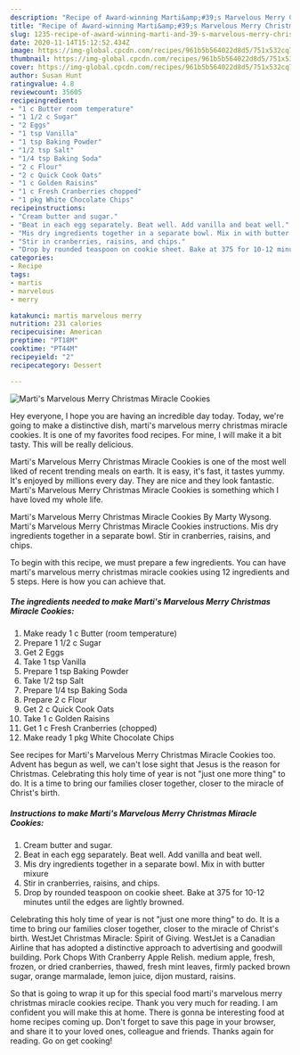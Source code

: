 ```yaml
---
description: "Recipe of Award-winning Marti&amp;#39;s Marvelous Merry Christmas Miracle Cookies"
title: "Recipe of Award-winning Marti&amp;#39;s Marvelous Merry Christmas Miracle Cookies"
slug: 1235-recipe-of-award-winning-marti-and-39-s-marvelous-merry-christmas-miracle-cookies
date: 2020-11-14T15:12:52.434Z
image: https://img-global.cpcdn.com/recipes/961b5b564022d8d5/751x532cq70/martis-marvelous-merry-christmas-miracle-cookies-recipe-main-photo.jpg
thumbnail: https://img-global.cpcdn.com/recipes/961b5b564022d8d5/751x532cq70/martis-marvelous-merry-christmas-miracle-cookies-recipe-main-photo.jpg
cover: https://img-global.cpcdn.com/recipes/961b5b564022d8d5/751x532cq70/martis-marvelous-merry-christmas-miracle-cookies-recipe-main-photo.jpg
author: Susan Hunt
ratingvalue: 4.8
reviewcount: 35605
recipeingredient:
- "1 c Butter room temperature"
- "1 1/2 c Sugar"
- "2 Eggs"
- "1 tsp Vanilla"
- "1 tsp Baking Powder"
- "1/2 tsp Salt"
- "1/4 tsp Baking Soda"
- "2 c Flour"
- "2 c Quick Cook Oats"
- "1 c Golden Raisins"
- "1 c Fresh Cranberries chopped"
- "1 pkg White Chocolate Chips"
recipeinstructions:
- "Cream butter and sugar."
- "Beat in each egg separately. Beat well. Add vanilla and beat well."
- "Mis dry ingredients together in a separate bowl. Mix in with butter mixure"
- "Stir in cranberries, raisins, and chips."
- "Drop by rounded teaspoon on cookie sheet. Bake at 375 for 10-12 minutes until the edges are lightly browned."
categories:
- Recipe
tags:
- martis
- marvelous
- merry

katakunci: martis marvelous merry 
nutrition: 231 calories
recipecuisine: American
preptime: "PT18M"
cooktime: "PT44M"
recipeyield: "2"
recipecategory: Dessert

---
```



![Marti&#39;s Marvelous Merry Christmas Miracle Cookies](https://img-global.cpcdn.com/recipes/961b5b564022d8d5/751x532cq70/martis-marvelous-merry-christmas-miracle-cookies-recipe-main-photo.jpg)

Hey everyone, I hope you are having an incredible day today. Today, we're going to make a distinctive dish, marti&#39;s marvelous merry christmas miracle cookies. It is one of my favorites food recipes. For mine, I will make it a bit tasty. This will be really delicious.

Marti&#39;s Marvelous Merry Christmas Miracle Cookies is one of the most well liked of recent trending meals on earth. It is easy, it's fast, it tastes yummy. It's enjoyed by millions every day. They are nice and they look fantastic. Marti&#39;s Marvelous Merry Christmas Miracle Cookies is something which I have loved my whole life.

Marti&#39;s Marvelous Merry Christmas Miracle Cookies By Marty Wysong. Marti&#39;s Marvelous Merry Christmas Miracle Cookies instructions. Mis dry ingredients together in a separate bowl. Stir in cranberries, raisins, and chips.


To begin with this recipe, we must prepare a few ingredients. You can have marti&#39;s marvelous merry christmas miracle cookies using 12 ingredients and 5 steps. Here is how you can achieve that.

<!--inarticleads1-->

##### The ingredients needed to make Marti&#39;s Marvelous Merry Christmas Miracle Cookies:

1. Make ready 1 c Butter (room temperature)
1. Prepare 1 1/2 c Sugar
1. Get 2 Eggs
1. Take 1 tsp Vanilla
1. Prepare 1 tsp Baking Powder
1. Take 1/2 tsp Salt
1. Prepare 1/4 tsp Baking Soda
1. Prepare 2 c Flour
1. Get 2 c Quick Cook Oats
1. Take 1 c Golden Raisins
1. Get 1 c Fresh Cranberries (chopped)
1. Make ready 1 pkg White Chocolate Chips


See recipes for Marti&#39;s Marvelous Merry Christmas Miracle Cookies too. Advent has begun as well, we can&#39;t lose sight that Jesus is the reason for Christmas. Celebrating this holy time of year is not &#34;just one more thing&#34; to do. It is a time to bring our families closer together, closer to the miracle of Christ&#39;s birth. 

<!--inarticleads2-->

##### Instructions to make Marti&#39;s Marvelous Merry Christmas Miracle Cookies:

1. Cream butter and sugar.
1. Beat in each egg separately. Beat well. Add vanilla and beat well.
1. Mis dry ingredients together in a separate bowl. Mix in with butter mixure
1. Stir in cranberries, raisins, and chips.
1. Drop by rounded teaspoon on cookie sheet. Bake at 375 for 10-12 minutes until the edges are lightly browned.


Celebrating this holy time of year is not &#34;just one more thing&#34; to do. It is a time to bring our families closer together, closer to the miracle of Christ&#39;s birth. WestJet Christmas Miracle: Spirit of Giving. WestJet is a Canadian Airline that has adopted a distinctive approach to advertising and goodwill building. Pork Chops With Cranberry Apple Relish. medium apple, fresh, frozen, or dried cranberries, thawed, fresh mint leaves, firmly packed brown sugar, orange marmalade, lemon juice, dijon mustard, raisins. 

So that is going to wrap it up for this special food marti&#39;s marvelous merry christmas miracle cookies recipe. Thank you very much for reading. I am confident you will make this at home. There is gonna be interesting food at home recipes coming up. Don't forget to save this page in your browser, and share it to your loved ones, colleague and friends. Thanks again for reading. Go on get cooking!
